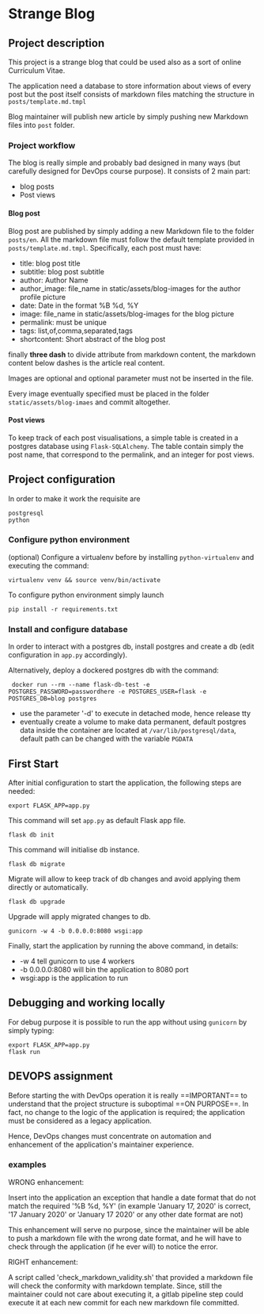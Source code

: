 # Strange Blog

## Project description

This project is a strange blog that could be used also as a sort of online Curriculum Vitae.

The application need a database to store information about views of every post but the post itself consists of markdown 
files matching the structure in `posts/template.md.tmpl`

Blog maintainer will publish new article by simply pushing new Markdown files into `post` folder.

### Project workflow
The blog is really simple and probably bad designed in many ways (but carefully designed for DevOps course purpose).
It consists of 2 main part:
- blog posts
- Post views

#### Blog post
Blog post are published by simply adding a new Markdown file to the folder `posts/en`.
All the markdown file must follow the default template provided in `posts/template.md.tmpl`. Specifically, each post 
must have:
- title: blog post title
- subtitle: blog post subtitle
- author: Author Name
- author_image: file_name in static/assets/blog-images for the author profile picture
- date: Date in the format %B %d, %Y
- image: file_name in static/assets/blog-images for the blog picture
- permalink: must be unique
- tags: list,of,comma,separated,tags
- shortcontent: Short abstract of the blog post

finally **three dash** to divide attribute from markdown content, the markdown content below dashes is 
the article real content.

Images are optional and optional parameter must not be inserted in the file.

Every image eventually specified must be placed in the folder `static/assets/blog-imaes` and commit altogether.

#### Post views
To keep track of each post visualisations, a simple table is created in a postgres database using `Flask-SQLAlchemy`.
The table contain simply the post name, that correspond to the permalink, and an integer for post views.

## Project configuration

In order to make it work the requisite are
```
postgresql
python
```

### Configure python environment

(optional) Configure a virtualenv before by installing `python-virtualenv` and executing the command:
```shell
virtualenv venv && source venv/bin/activate
```

To configure python environment simply launch
```shell
pip install -r requirements.txt
```
### Install and configure database
In order to interact with a postgres db, install postgres and create a db (edit configuration in `app.py` accordingly).

Alternatively, deploy a dockered postgres db with the command:
```shell
 docker run --rm --name flask-db-test -e POSTGRES_PASSWORD=passwordhere -e POSTGRES_USER=flask -e POSTGRES_DB=blog postgres
```
- use the parameter '-d' to execute in detached mode, hence release tty
- eventually create a volume to make data permanent, default postgres data inside the container are located at
`/var/lib/postgresql/data`, default path can be changed with the variable `PGDATA`

## First Start
After initial configuration to start the application, the following steps are needed:

```shell
export FLASK_APP=app.py
```
This command will set `app.py` as default Flask app file.

```shell
flask db init
```
This command will initialise db instance.

```shell
flask db migrate
```
Migrate will allow to keep track of db changes and avoid applying them directly or automatically.

```shell
flask db upgrade
```
Upgrade will apply migrated changes to db.

```shell
gunicorn -w 4 -b 0.0.0.0:8080 wsgi:app
```
Finally, start the application by running the above command, in details:
- -w 4 tell gunicorn to use 4 workers
- -b 0.0.0.0:8080 will bin the application to 8080 port
- wsgi:app is the application to run

## Debugging and working locally
For debug purpose it is possible to run the app without using `gunicorn` by simply typing:
```shell
export FLASK_APP=app.py
flask run
```


## DEVOPS assignment

Before starting the with DevOps operation it is really ==IMPORTANT== to understand that the project structure is
suboptimal ==ON PURPOSE==. In fact, no change to the logic of the application is required; the application must be 
considered as a legacy application.

Hence, DevOps changes must concentrate on automation and enhancement of the application's maintainer experience.

### examples

WRONG enhancement:

Insert into the application an exception that handle a date format that do not match the required '%B %d, %Y'
(in example 'January 17, 2020' is correct, '17 January 2020' or 'January 17 2020' or any other date format are not)

This enhancement will serve no purpose, since the maintainer will be able to push a markdown file with the wrong date 
format, and he will have to check through the application (if he ever will) to notice the error.

RIGHT enhancement:

A script called 'check_markdown_validity.sh' that provided a markdown file will check the conformity with markdown 
template. Since, still the maintainer could not care about executing it, a gitlab pipeline step could execute it at each 
new commit for each new markdown file committed.